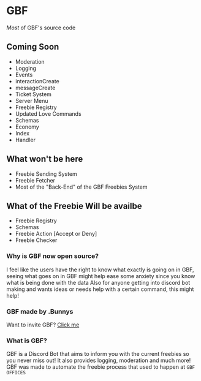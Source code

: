 # GBF

*Most* of GBF's source code

## Coming Soon
- Moderation
- Logging
- Events
- interactionCreate 
- messageCreate
- Ticket System
- Server Menu
- Freebie Registry
- Updated Love Commands
- Schemas
- Economy
- Index 
- Handler

## What won't be here
- Freebie Sending System
- Freebie Fetcher
- Most of the "Back-End" of the GBF Freebies System

## What of the Freebie Will be availbe
- Freebie Registry
- Schemas
- Freebie Action [Accept or Deny]
- Freebie Checker

### Why is GBF now open source?
I feel like the users have the right to know what exactly is going on in GBF, seeing what goes on in GBF might help ease some anxiety since you know what is being done with the data
Also for anyone getting into discord bot making and wants ideas or needs help with a certain command, this might help!

### GBF made by .Bunnys
Want to invite GBF? [Click me](https://discord.com/api/oauth2/authorize?client_id=795361755223556116&permissions=1642788809975&scope=bot%20applications.commands)

### What is GBF?
GBF is a Discord Bot that aims to inform you with the current freebies so you never miss out!
It also provides logging, moderation and much more!
GBF was made to automate the freebie process that used to happen at `GBF OFFICES`
